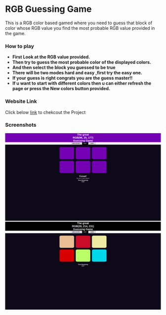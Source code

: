 # RGB Guessing Game
This is a RGB color based gamed where you need to guess that block of color whose RGB value you find the most probable RGB value provided in the game.
### How to play
- **First Look at the RGB value provided.**
- **Then try to guess the most probable color of the displayed colors.**
- **And then select the block you guessed to be true**
- **There will be two modes hard and easy ,first try the easy one.**
- **If your guess is right congrats you are the guess master!!**
- **If u want to start with different colors then u can either refresh the page or press the New colors button provided.**
### Website Link
Click below [link](https://vikashkumar29122000.github.io/ColorGuessingGame/) to chekcout the Project
### Screenshots
![for](https://github.com/VikashKumar29122000/ColorGuessingGame/blob/master/Screenshot1.png) 
![for](https://github.com/VikashKumar29122000/ColorGuessingGame/blob/master/Screenshot2.png)

